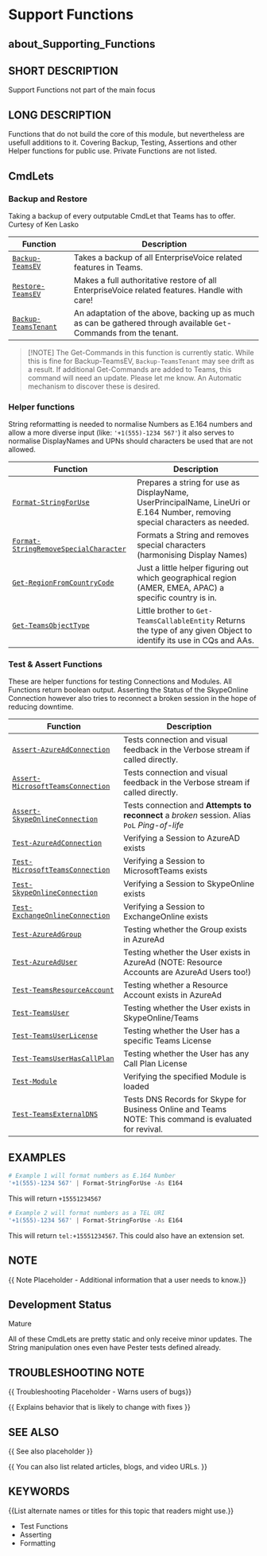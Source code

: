 ﻿# Support Functions

## about_Supporting_Functions

## SHORT DESCRIPTION

Support Functions not part of the main focus

## LONG DESCRIPTION

Functions that do not build the core of this module, but nevertheless are usefull additions to it. Covering Backup, Testing, Assertions and other Helper functions for public use. Private Functions are not listed.

## CmdLets

### Backup and Restore

Taking a backup of every outputable CmdLet that Teams has to offer. Curtesy of Ken Lasko

| Function                                            | Description                                                                                                         |
| --------------------------------------------------- | ------------------------------------------------------------------------------------------------------------------- |
| [`Backup-TeamsEV`](/docs/Backup-TeamsEV.md)         | Takes a backup of all EnterpriseVoice related features in Teams.                                                    |
| [`Restore-TeamsEV`](/docs/Restore-TeamsEV.md)       | Makes a full authoritative restore of all EnterpriseVoice related features. Handle with care!                       |
| [`Backup-TeamsTenant`](/docs/Backup-TeamsTenant.md) | An adaptation of the above, backing up as much as can be gathered through available `Get`-Commands from the tenant. |

> [!NOTE] The Get-Commands in this function is currently static. While this is fine for Backup-TeamsEV, `Backup-TeamsTenant` may see drift as a result. If additional Get-Commands are added to Teams, this command will need an update. Please let me know. An Automatic mechanism to discover these is desired.

### Helper functions

String reformatting is needed to normalise Numbers as E.164 numbers and allow a more diverse input (like: `'+1(555)-1234 567'`) it also serves to normalise DisplayNames and UPNs should characters be used that are not allowed.

| Function                                                                              | Description                                                                                                                  |
| ------------------------------------------------------------------------------------- | ---------------------------------------------------------------------------------------------------------------------------- |
| [`Format-StringForUse`](/docs/Format-StringForUse.md)                                 | Prepares a string for use as DisplayName, UserPrincipalName, LineUri or E.164 Number, removing special characters as needed. |
| [`Format-StringRemoveSpecialCharacter`](/docs/Format-StringRemoveSpecialCharacter.md) | Formats a String and removes special characters (harmonising Display Names)                                                  |
| [`Get-RegionFromCountryCode`](/docs/Get-RegionFromCountryCode.md)                     | Just a little helper figuring out which geographical region (AMER, EMEA, APAC) a specific country is in.                     |
| [`Get-TeamsObjectType`](/docs/Get-TeamsObjectType.md)                                 | Little brother to `Get-TeamsCallableEntity` Returns the type of any given Object to identify its use in CQs and AAs.         |

### Test & Assert Functions

These are helper functions for testing Connections and Modules. All Functions return boolean output. Asserting the Status of the SkypeOnline Connection however also tries to reconnect a broken session in the hope of reducing downtime.

| Function                                                                      | Description                                                                                                 |
| ----------------------------------------------------------------------------- | ----------------------------------------------------------------------------------------------------------- |
| [`Assert-AzureAdConnection`](/docs/Assert-AzureAdConnection.md)               | Tests connection and visual feedback in the Verbose stream if called directly.                              |
| [`Assert-MicrosoftTeamsConnection`](/docs/Assert-MicrosoftTeamsConnection.md) | Tests connection and visual feedback in the Verbose stream if called directly.                              |
| [`Assert-SkypeOnlineConnection`](/docs/Assert-SkypeOnlineConnection.md)       | Tests connection and **Attempts to reconnect** a *broken* session. Alias `PoL` *Ping-of-life*               |
| [`Test-AzureAdConnection`](/docs/Test-AzureAdConnection.md)                   | Verifying a Session to AzureAD exists                                                                       |
| [`Test-MicrosoftTeamsConnection`](/docs/Test-MicrosoftTeamsConnection.md)     | Verifying a Session to MicrosoftTeams exists                                                                |
| [`Test-SkypeOnlineConnection`](/docs/Test-SkypeOnlineConnection.md)           | Verifying a Session to SkypeOnline exists                                                                   |
| [`Test-ExchangeOnlineConnection`](/docs/Test-ExchangeOnlineConnection.md)     | Verifying a Session to ExchangeOnline exists                                                                |
| [`Test-AzureAdGroup`](/docs/Test-AzureAdGroup.md)                             | Testing whether the Group exists in AzureAd                                                                 |
| [`Test-AzureAdUser`](/docs/Test-AzureAdUser.md)                               | Testing whether the User exists in AzureAd (NOTE: Resource Accounts are AzureAd Users too!)                 |
| [`Test-TeamsResourceAccount`](/docs/Test-TeamsResourceAccount.md)             | Testing whether a Resource Account exists in AzureAd                                                        |
| [`Test-TeamsUser`](/docs/Test-TeamsUser.md)                                   | Testing whether the User exists in SkypeOnline/Teams                                                        |
| [`Test-TeamsUserLicense`](/docs/Test-TeamsUserLicense.md)                     | Testing whether the User has a specific Teams License                                                       |
| [`Test-TeamsUserHasCallPlan`](/docs/Test-TeamsUserHasCallPlan.md)             | Testing whether the User has any Call Plan License                                                          |
| [`Test-Module`](/docs/Test-Module.md)                                         | Verifying the specified Module is loaded                                                                    |
| [`Test-TeamsExternalDNS`](/docs/Test-TeamsExternalDNS.md)                     | Tests DNS Records for Skype for Business Online and Teams<br />NOTE: This command is evaluated for revival. |

## EXAMPLES

```powershell
# Example 1 will format numbers as E.164 Number
'+1(555)-1234 567' | Format-StringForUse -As E164
```

This will return `+15551234567`

```powershell
# Example 2 will format numbers as a TEL URI
'+1(555)-1234 567' | Format-StringForUse -As E164
```

This will return `tel:+15551234567`. This could also have an extension set.

## NOTE

{{ Note Placeholder - Additional information that a user needs to know.}}

## Development Status

Mature

All of these CmdLets are pretty static and only receive minor updates. The String manipulation ones even have Pester tests defined already.

## TROUBLESHOOTING NOTE

{{ Troubleshooting Placeholder - Warns users of bugs}}

{{ Explains behavior that is likely to change with fixes }}

## SEE ALSO

{{ See also placeholder }}

{{ You can also list related articles, blogs, and video URLs. }}

## KEYWORDS

{{List alternate names or titles for this topic that readers might use.}}

- Test Functions
- Asserting
- Formatting
